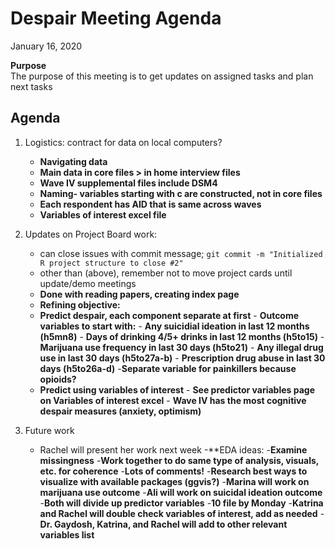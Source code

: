 # Despair Meeting Agenda

January 16, 2020

**Purpose**  
The purpose of this meeting is to get updates on assigned tasks and plan next tasks

## Agenda
1. Logistics: contract for data on local computers?
    - **Navigating data**
    - **Main data in core files > in home interview files**
    - **Wave IV supplemental files include DSM4**
    - **Naming- variables starting with c are constructed, not in core files**
    - **Each respondent has AID that is same across waves**
    - **Variables of interest excel file**
2. Updates on Project Board work:
    - can close issues with commit message; `git commit -m "Initialized R project structure to close #2"`
    - other than (above), remember not to move project cards until update/demo meetings
    - **Done with reading papers, creating index page**
    - **Refining objective:**
    - **Predict despair, each component separate at first**
            - **Outcome variables to start with:**
            - **Any suicidial ideation in last 12 months (h5mn8)**
            - **Days of drinking 4/5+ drinks in last 12 months (h5to15)**
            - **Marijuana use frequency in last 30 days (h5to21)**
            - **Any illegal drug use in last 30 days (h5to27a-b)**
            - **Prescription drug abuse in last 30 days (h5to26a-d)**
                -**Separate variable for painkillers because opioids?**
     - **Predict using variables of interest**
            - **See predictor variables page on Variables of interest excel**
            - **Wave IV has the most cognitive despair measures (anxiety, optimism)**

3. Future work
    - Rachel will present her work next week
    -**EDA ideas: 
        -**Examine missingness**
        -**Work together to do same type of analysis, visuals, etc. for coherence**
        -**Lots of comments!**
        -**Research best ways to visualize with available packages (ggvis?)**
    -**Marina will work on marijuana use outcome**
    -**Ali will work on suicidal ideation outcome**
    -**Both will divide up predictor variables**
        -**10 file by Monday**
    -**Katrina and Rachel will double check variables of interest, add as needed**
    -**Dr. Gaydosh, Katrina, and Rachel will add to other relevant variables list**
